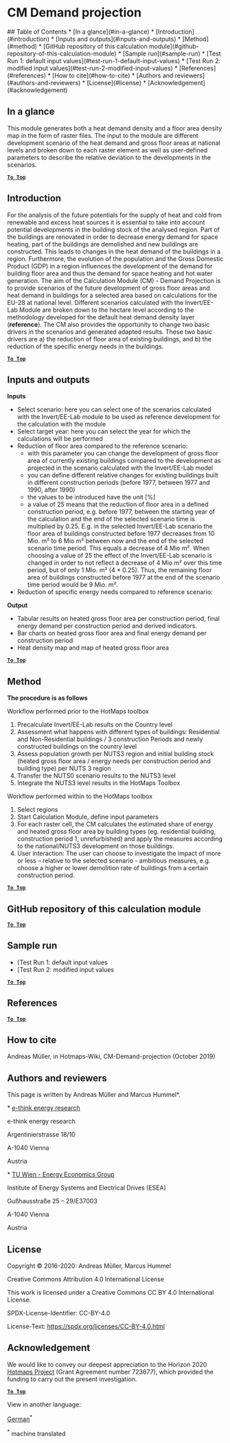 <h1>CM Demand projection</h1>
## Table of Contents
* [In a glance](#in-a-glance)
* [Introduction](#introduction)
* [Inputs and outputs](#inputs-and-outputs)
* [Method](#method)
* [GitHub repository of this calculation module](#github-repository-of-this-calculation-module)
* [Sample run](#sample-run)
  * [Test Run 1: default input values](#test-run-1-default-input-values)
  * [Test Run 2: modified input values](#test-run-2-modified-input-values)
* [References](#references)
* [How to cite](#how-to-cite)
* [Authors and reviewers](#authors-and-reviewers)
* [License](#license)
* [Acknowledgement](#acknowledgement)



## In a glance
This module generates both a heat demand density and a floor area density map in the form of raster files. The input to the module are different development scenario of the heat demand and gross floor areas at national levels and broken down to each raster element as well as user-defined parameters to describe the relative deviation to the developments in the scenarios.

[**`To Top`**](#table-of-contents)


## Introduction
For the analysis of the future potentials for the supply of heat and cold from renewable and excess heat sources it is essential to take into account potential developments in the building stock of the analysed region. Part of the buildings are renovated in order to decrease energy demand for space heating, part of the buildings are demolished and new buildings are constructed. This leads to changes in the heat demand of the buildings in a region. Furthermore, the evolution of the population and the Gross Domestic Product (GDP) in a region influences the development of the demand for building floor area and thus the demand for space heating and hot water generation.
The aim of the Calculation Module (CM) - Demand Projection is to provide scenarios of the future development of gross floor areas and heat demand in buildings for a selected area based on calculations for the EU-28 at national level. Different scenarios calculated with the Invert/EE-Lab Module are broken down to the hectare level according to the methodology developed for the default heat demand density layer (**reference**). The CM also provides the opportunity to change two basic drivers in the scenarios and generated adapted results. These two basic drivers are a) the reduction of floor area of existing buildings, and b) the reduction of the specific energy needs in the buildings.

[**`To Top`**](#table-of-contents)


## Inputs and outputs

**Inputs**

* Select scenario: here you can select one of the scenarios calculated with the Invert/EE-Lab module to be used as reference development for the calculation with the module
* Select target year: here you can select the year for which the calculations will be performed
* Reduction of floor area compared to the reference scenario:
  * with this parameter you can change the development of gross floor area of currently existing buildings compared to the development as projected in the scenario calculated with the Invert/EE-Lab model
  * you can define different relative changes for existing buildings built in different construction periods (before 1977, between 1977 and 1990, after 1990)
  * the values to be introduced have the unit [%]
  * a value of 25 means that the reduction of floor area in a defined construction period, e.g. before 1977, between the starting year of the calculation and the end of the selected scenario time is multiplied by 0.25. E.g. in the selected Invert/EE-Lab scenario the floor area of buildings constructed before 1977 decreases from 10 Mio. m² to 6 Mio m² between now and the end of the selected scenario time period. This equals a decrease of 4 Mio m². When choosing a value of 25 the effect of the Invert/EE-Lab scenario is changed in order to not reflect a decrease of 4 Mio m² over this time period, but of only 1 Mio. m² (4 * 0.25). Thus, the remaining floor area of buildings constructed before 1977 at the end of the scenario time period would be 9 Mio. m².
* Reduction of specific energy needs compared to reference scenario:






**Output**

* Tabular results on heated gross floor area per construction period, final energy demand per construction period and derived indicators.
* Bar charts on heated gross floor area and final energy demand per construction period
* Heat density map and map of heated gross floor area


[**`To Top`**](#table-of-contents)



## Method

**The procedure is as follows**

Workflow performed prior to the HotMaps toolbox 
1. Precalculate Invert/EE-Lab results on the Country level
2. Assessment what happens with different types of buildings: Residential and Non-Residential buildings / 3 construction Periods and newly constructed buildings on the country level
3. Assess population growth per NUTS3 region and initial building stock (heated gross floor area / energy needs per construction period and building type) per NUTS 3 region
4. Transfer the NUTS0 scenario results to the NUTS3 level
5. Integrate the NUTS3 level results in the HotMaps Toolbox

Workflow performed within to the HotMaps toolbox
1. Select regions
2. Start Calculation Module, define input parameters
3. For each raster cell, the CM calculates the estimated share of energy and heated gross floor area by building types (eg. residential building, construction period 1, unrefurbished) and apply the measures according to the national/NUTS3 development on those buildings.
4. User interaction: The user can choose to investigate the impact of more or less – relative to the selected scenario - ambitious measures, e.g. choose a higher or lower demolition rate of buildings from a certain construction period.



[**`To Top`**](#table-of-contents)




## GitHub repository of this calculation module


[**`To Top`**](#table-of-contents)




## Sample run
  * [Test Run 1: default input values
  * [Test Run 2: modified input values


[**`To Top`**](#table-of-contents)

## References





[**`To Top`**](#table-of-contents)

## How to cite
Andreas Müller, in Hotmaps-Wiki, CM-Demand-projection (October 2019)

## Authors and reviewers

This page is written by Andreas Müller and Marcus Hummel\*.


\* [e-think energy research](http://www.e-think.ac.at)

e-think energy research

Argentinierstrasse 18/10

A-1040 Vienna

Austria

\* [TU Wien - Energy Economics Group](http://www.eeg.tuwien.ac.at)

Institute of Energy Systems and Electrical Drives (ESEA)

Gußhausstraße 25 – 29/E37003

A-1040 Vienna

Austria


## License

Copyright © 2016-2020: Andreas Müller, Marcus Hummel

Creative Commons Attribution 4.0 International License

This work is licensed under a Creative Commons CC BY 4.0 International License.

SPDX-License-Identifier: CC-BY-4.0

License-Text: https://spdx.org/licenses/CC-BY-4.0.html


## Acknowledgement

We would like to convey our deepest appreciation to the Horizon 2020 [Hotmaps Project](https://www.hotmaps-project.eu) (Grant Agreement number 723677), which provided the funding to carry out the present investigation.



[**`To Top`**](#table-of-contents)



<!--- THIS IS A SUPER UNIQUE IDENTIFIER -->

View in another language:

 [German](../de/CM-Demand-projection)<sup>\*</sup> 

<sup>\*</sup> machine translated
